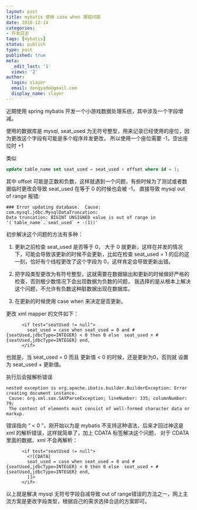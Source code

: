 ```yaml
---
layout: post
title: mybatis 使用 case when 报错问题
date: 2018-12-14
categories:
- 开发日志
tags: [mybatis]
status: publish
type: post
published: true
meta:
  _edit_last: '1'
  views: '2'
author:
  login: slayer
  email: dongyado@gmail.com
  display_name: slayer
---
```


近期使用 spring mybatis 开发一个小游戏数据处理系统，其中涉及一个字段增减。

使用的数据库是 mysql, seat_used 为无符号整型，用来记录已经使用的座位，因为更改这个字段有可能是多个程序并发更改，
所以使用一个座位需要 -1，空出座位时 +1

类似
```sql
update table_name set seat_used = seat_used + offset where id = 1;
```

其中 offset 可能是正数和负数，这样就遇到一个问题，有些时候为了测试或者数据临时更改会导致 seat_used 在等于 0 的时候也会被 -1，
直接导致 mysql out of range 报错:
 
 ```text
### Error updating database.  Cause: com.mysql.jdbc.MysqlDataTruncation: 
Data truncation: BIGINT UNSIGNED value is out of range in '(`table_name`.`seat_used` + -(1))'
```

初步解决这个问题的方法有多种：

1. 更新之前检查 seat_used 是否等于 0， 大于 0 就更新，这样在并发的情况下，可能会导致该更新的时候不会更新，比如在检查 
seat_used = 1 的后的这一刻，恰好有个线程更改了这个字段为 0，这样肯定会导致更新出错。

2. 把字段类型更改为有符号整型，这就需要在数据输出和更新的时候做好严格的检查，否则极少数情况下会出现数据为负数的问题，
我选择的是从根本上解决这个问题，不允许有负数这种脏数据出现在数据库。

3. 在更新的时候使用 case when 来决定是否更新。

更改 xml mapper 的文件如下：

```text
      <if test="seatUsed != null">
        seat_used = case when seat_used = 0 and #{seatUsed,jdbcType=INTEGER} < 0 then 0 else  seat_used + #{seatUsed,jdbcType=INTEGER} end,
      </if>
```

也就是，当 seat_used = 0 而且 更新值 < 0 的时候，还是更新为0，否则就 设置为 seat_used + 更新值。

执行后会报解析错误

```text
nested exception is org.apache.ibatis.builder.BuilderException: Error creating document instance. 
 Cause: org.xml.sax.SAXParseException; lineNumber: 335; columnNumber: 79; 
 The content of elements must consist of well-formed character data or markup.

```

错误指向 “ < 0 ”，刚开始以为是 mybatis 不支持这种语法，后来才回过神这是 xml 的解析错误，这样就简单了，加上 CDATA 标签解决这个问题，
对于 CDATA 里面的数据，xml 不会再解析：


```text
      <if test="seatUsed != null">
        <![CDATA[
        seat_used = case when seat_used = 0 and #{seatUsed,jdbcType=INTEGER} < 0 then 0 else  seat_used + #{seatUsed,jdbcType=INTEGER} end,
        ]]>
      </if>
```

以上就是解决 mysql 无符号字段自减导致 out of range错误的方法之一，网上主流方案是更改字段类型，根据自己的需求选择合适的方案即可。